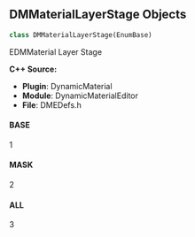 ## DMMaterialLayerStage Objects

```python
class DMMaterialLayerStage(EnumBase)
```

EDMMaterial Layer Stage

**C++ Source:**

- **Plugin**: DynamicMaterial
- **Module**: DynamicMaterialEditor
- **File**: DMEDefs.h

<a id="unreal.DMMaterialLayerStage.BASE"></a>

#### BASE

1

<a id="unreal.DMMaterialLayerStage.MASK"></a>

#### MASK

2

<a id="unreal.DMMaterialLayerStage.ALL"></a>

#### ALL

3

<a id="unreal.AvaColorChannel"></a>